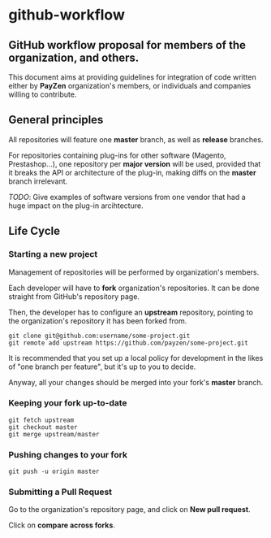 # github-workflow
GitHub workflow proposal for members of the organization, and others.
---
This document aims at providing guidelines for integration of code written either by **PayZen** organization's members, or individuals and companies willing to contribute.

## General principles

All repositories will feature one **master** branch, as well as **release** branches.

For repositories containing plug-ins for other software (Magento, Prestashop...), one repository per **major version** will be used, provided that it breaks the API or architecture of the plug-in, making diffs on the **master** branch irrelevant.

*TODO*: Give examples of software versions from one vendor that had a huge impact on the plug-in arcihtecture.

## Life Cycle

### Starting a new project

Management of repositories will be performed by organization's members.

Each developer will have to **fork** organization's repositories. It can be done straight from GitHub's repository page.

Then, the developer has to configure an **upstream** repository, pointing to the organization's repository it has been forked from.

```
git clone git@github.com:username/some-project.git
git remote add upstream https://github.com/payzen/some-project.git
```

It is recommended that you set up a local policy for development in the likes of "one branch per feature", but it's up to you to decide.

Anyway, all your changes should be merged into your fork's **master** branch.

### Keeping your fork up-to-date

```
git fetch upstream
git checkout master
git merge upstream/master
```

### Pushing changes to your fork

```
git push -u origin master
```

### Submitting a Pull Request

Go to the organization's repository page, and click on **New pull request**.

Click on **compare across forks**.
